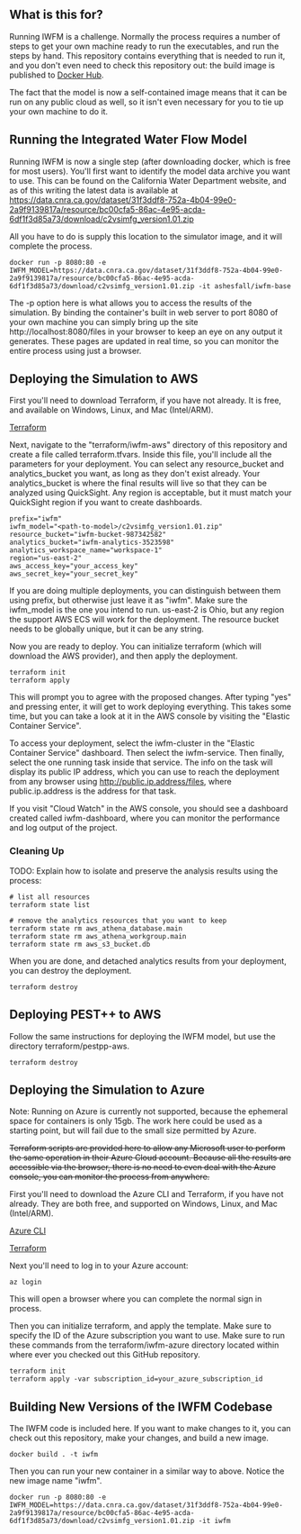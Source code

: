 ## What is this for?

Running IWFM is a challenge. Normally the process requires a number of steps to get your own
machine ready to run the executables, and run the steps by hand. This repository contains
everything that is needed to run it, and you don't even need to check this repository out:
the build image is published to [Docker Hub](https://hub.docker.com/r/ashesfall/iwfm-base).

The fact that the model is now a self-contained image means that it can be run on any public
cloud as well, so it isn't even necessary for you to tie up your own machine to do it.


## Running the Integrated Water Flow Model

Running IWFM is now a single step (after downloading docker, which is free for most users).
You'll first want to identify the model data archive you want to use. This can be found on
the California Water Department website, and as of this writing the latest data is available
at https://data.cnra.ca.gov/dataset/31f3ddf8-752a-4b04-99e0-2a9f9139817a/resource/bc00cfa5-86ac-4e95-acda-6df1f3d85a73/download/c2vsimfg_version1.01.zip

All you have to do is supply this location to the simulator image, and it will complete the
process.

```
docker run -p 8080:80 -e IWFM_MODEL=https://data.cnra.ca.gov/dataset/31f3ddf8-752a-4b04-99e0-2a9f9139817a/resource/bc00cfa5-86ac-4e95-acda-6df1f3d85a73/download/c2vsimfg_version1.01.zip -it ashesfall/iwfm-base
```

The -p option here is what allows you to access the results of the simulation. By binding the
container's built in web server to port 8080 of your own machine you can simply bring up the
site http://localhost:8080/files in your browser to keep an eye on any output it generates.
These pages are updated in real time, so you can monitor the entire process using just a browser.

## Deploying the Simulation to AWS

First you'll need to download Terraform, if you have not already. It is free, and available on
Windows, Linux, and Mac (Intel/ARM).

[Terraform](https://learn.hashicorp.com/tutorials/terraform/install-cli)

Next, navigate to the "terraform/iwfm-aws" directory of this repository and create a file called terraform.tfvars.
Inside this file, you'll include all the parameters for your deployment. You can select any resource_bucket and
analytics_bucket you want, as long as they don't exist already. Your analytics_bucket is where the final results
will live so that they can be analyzed using QuickSight. Any region is acceptable, but it must match your QuickSight
region if you want to create dashboards.

```
prefix="iwfm"
iwfm_model="<path-to-model>/c2vsimfg_version1.01.zip"
resource_bucket="iwfm-bucket-987342582"
analytics_bucket="iwfm-analytics-3523598"
analytics_workspace_name="workspace-1"
region="us-east-2"
aws_access_key="your_access_key"
aws_secret_key="your_secret_key"
```

If you are doing multiple deployments, you can distinguish between them using prefix, but otherwise
just leave it as "iwfm". Make sure the iwfm_model is the one you intend to run. us-east-2 is Ohio,
but any region the support AWS ECS will work for the deployment. The resource bucket needs to be
globally unique, but it can be any string.

Now you are ready to deploy. You can initialize terraform (which will download the AWS provider),
and then apply the deployment.

```
terraform init
terraform apply
```

This will prompt you to agree with the proposed changes. After typing "yes" and pressing enter, it
will get to work deploying everything. This takes some time, but you can take a look at it in the
AWS console by visiting the "Elastic Container Service".

To access your deployment, select the iwfm-cluster in the "Elastic Container Service" dashboard.
Then select the iwfm-service. Then finally, select the one running task inside that service. The
info on the task will display its public IP address, which you can use to reach the deployment
from any browser using http://public.ip.address/files, where public.ip.address is the address for
that task.

If you visit "Cloud Watch" in the AWS console, you should see a dashboard created called
iwfm-dashboard, where you can monitor the performance and log output of the project.

### Cleaning Up

TODO: Explain how to isolate and preserve the analysis results using the process:

```
# list all resources
terraform state list

# remove the analytics resources that you want to keep
terraform state rm aws_athena_database.main
terraform state rm aws_athena_workgroup.main
terraform state rm aws_s3_bucket.db
```

When you are done, and detached analytics results from your deployment, you can destroy the deployment.

```
terraform destroy
```

## Deploying PEST++ to AWS

Follow the same instructions for deploying the IWFM model, but use the directory terraform/pestpp-aws.

```
terraform destroy
```

## Deploying the Simulation to Azure

Note: Running on Azure is currently not supported, because the ephemeral space for containers is
only 15gb. The work here could be used as a starting point, but will fail due to the small size
permitted by Azure.

~~Terraform scripts are provided here to allow any Microsoft user to perform the same operation in
their Azure Cloud account. Because all the results are accessible via the browser, there is no
need to even deal with the Azure console, you can monitor the process from anywhere.~~

First you'll need to download the Azure CLI and Terraform, if you have not already. They are both
free, and supported on Windows, Linux, and Mac (Intel/ARM).

[Azure CLI](https://docs.microsoft.com/en-us/cli/azure/)

[Terraform](https://learn.hashicorp.com/tutorials/terraform/install-cli)

Next you'll need to log in to your Azure account:

```
az login
```

This will open a browser where you can complete the normal sign in process.

Then you can initialize terraform, and apply the template. Make sure to specify the ID of the Azure
subscription you want to use. Make sure to run these commands from the terraform/iwfm-azure directory
located within where ever you checked out this GitHub repository.

```
terraform init
terraform apply -var subscription_id=your_azure_subscription_id
```


## Building New Versions of the IWFM Codebase

The IWFM code is included here. If you want to make changes to it, you can check out this
repository, make your changes, and build a new image.

```
docker build . -t iwfm
```

Then you can run your new container in a similar way to above. Notice the new image name "iwfm".

```
docker run -p 8080:80 -e IWFM_MODEL=https://data.cnra.ca.gov/dataset/31f3ddf8-752a-4b04-99e0-2a9f9139817a/resource/bc00cfa5-86ac-4e95-acda-6df1f3d85a73/download/c2vsimfg_version1.01.zip -it iwfm
```
